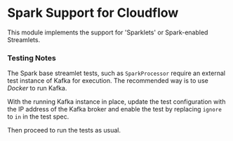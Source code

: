 # Spark Support for Cloudflow

This module implements the support for 'Sparklets' or Spark-enabled Streamlets.

### Testing Notes

The Spark base streamlet tests, such as `SparkProcessor` require an external test instance of Kafka for execution.
The recommended way is to use _Docker_ to run Kafka.

With the running Kafka instance in place, update the test configuration with the IP address of the Kafka broker and enable
the test by replacing `ignore` to `in` in the test spec.

Then proceed to run the tests as usual.

